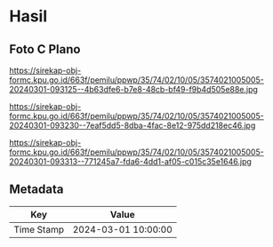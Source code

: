 # Hasil

## Foto C Plano

https://sirekap-obj-formc.kpu.go.id/663f/pemilu/ppwp/35/74/02/10/05/3574021005005-20240301-093125--4b63dfe6-b7e8-48cb-bf49-f9b4d505e88e.jpg

https://sirekap-obj-formc.kpu.go.id/663f/pemilu/ppwp/35/74/02/10/05/3574021005005-20240301-093230--7eaf5dd5-8dba-4fac-8e12-975dd218ec46.jpg

https://sirekap-obj-formc.kpu.go.id/663f/pemilu/ppwp/35/74/02/10/05/3574021005005-20240301-093313--771245a7-fda6-4dd1-af05-c015c35e1646.jpg


## Metadata

| Key        | Value               |
| ---------- | ------------------- |
| Time Stamp | 2024-03-01 10:00:00 |



